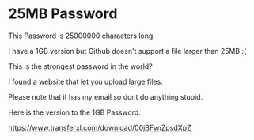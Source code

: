 # 25MB Password
This Password is 25000000 characters long.

I have a 1GB version but Github doesn't support a file larger than 25MB :(

This is the strongest password in the world?

I found a website that let you upload large files. 

Please note that it has my email so dont do anything stupid.

Here is the version to the 1GB Password.

https://www.transferxl.com/download/00jBFvnZpsdXpZ
